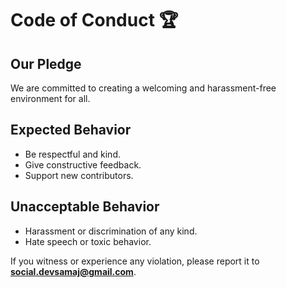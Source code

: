 # Code of Conduct 🏆

## Our Pledge
We are committed to creating a welcoming and harassment-free environment for all.

## Expected Behavior
- Be respectful and kind.
- Give constructive feedback.
- Support new contributors.

## Unacceptable Behavior
- Harassment or discrimination of any kind.
- Hate speech or toxic behavior.

If you witness or experience any violation, please report it to **social.devsamaj@gmail.com**.

